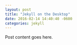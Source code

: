 ```yaml
---
layout: post
title: "Jekyll on the Desktop"
date: 2016-02-14 14:40:40 -0600
categories: jekyll
---
```

Post content goes here.
